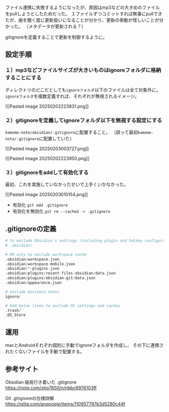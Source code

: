 ファイル連携に失敗するようになったが、原因はmp3などの大きめのファイルをpullしようとしたためだった。
１ファイルずつコミットすれば無事にpullできたが、曲を聴く度に更新扱いになることが分かり、更新の挙動が怪しいことが分かった。
（メタデータが更新される？）

gitignoreを定義することで更新を制御するように。

## 設定手順
### １）mp3などファイルサイズが大きいものはignoreフォルダに格納することにする

ディレクトリのどこだとしても`ignoreフォルダ`以下のファイルは全て対象外に。
`ignoreフォルダ`を複数定義すれば、それぞれが無視されるイメージ。

![[Pasted image 20250202223831.png]]

### ２）gitignoreを定義してignoreフォルダ以下を無視する設定にする

`kamome-note/obsidian/.gitignore`に配置すること。
（誤って最初`kamome-note/.gitignore`に配置していた）

![[Pasted image 20250203003727.png]]

![[Pasted image 20250202223950.png]]

### ３）gitignoreをaddして有効化する

最初、これを実施していなかったせいで上手くいかなかった。

![[Pasted image 20250203010154.png]]
- 有効化
	`git add .gitignore`
- 有効化を無効化
	`git rm --cached -r .gitignore`

## .gitignoreの定義

```python
# to exclude Obsidian's settings (including plugin and hotkey configurations)
# .obsidian/

# OR only to exclude workspace cache
.obsidian/workspace.json
.obsidian/workspace-mobile.json
.obsidian/*-plugins.json
.obsidian/plugins/recent-files-obsidian/data.json
.obsidian/plugins/obsidian-git/data.json
.obsidian/appearance.json

# exclude business notes
ignore/

# Add below lines to exclude OS settings and caches
.trash/
.DS_Store
```

## 運用

macとAndroidそれぞれ個別に手動でignoreフォルダを作成し、
その下に連携されたくないファイルを手動で配置する。

## 参考サイト

Obsidian 結局行き着いた .gitignore
https://note.com/sho7650/n/nbbc6976103ff

Git .gitignoreの仕様詳解
https://qiita.com/anqooqie/items/110957797b3d5280c44f
